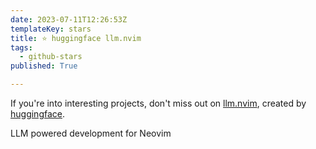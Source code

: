 ```yaml
---
date: 2023-07-11T12:26:53Z
templateKey: stars
title: ⭐ huggingface llm.nvim
tags:
  - github-stars
published: True

---
```


If you're into interesting projects, don't miss out on [llm.nvim](https://github.com/huggingface/llm.nvim), created by [huggingface](https://github.com/huggingface).

LLM powered development for Neovim
